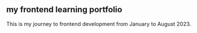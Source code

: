 ## my frontend learning portfolio

This is my journey to frontend development from January to August 2023.